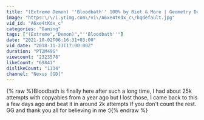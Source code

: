 ```yaml
---
title: "(Extreme Demon) ''Bloodbath'' 100% by Riot & More | Geometry Dash [2.11]"
image: "https:\/\/i.ytimg.com\/vi\/A6xe4tKdx_c\/hqdefault.jpg"
vid_id: "A6xe4tKdx_c"
categories: "Gaming"
tags: ["(Extreme","Demon)","''Bloodbath''"]
date: "2021-10-02T06:16:31+03:00"
vid_date: "2018-11-23T17:00:00Z"
duration: "PT2M49S"
viewcount: "2323578"
likeCount: "69841"
dislikeCount: "1134"
channel: "Nexus [GD]"
---
```

{% raw %}Bloodbath is finally here after such a long time, I had about 25k attempts with copyables from a year ago but I lost those, I came back to this a few days ago and beat it in around 2k attempts If you don't count the rest. GG and thank you all for believing in me :){% endraw %}
